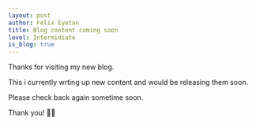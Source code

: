 ```yaml
---
layout: post
author: Felix Eyetan
title: Blog content coming soon
level: Intermidiate
is_blog: true
---
```

Thanks for visiting my new blog. 

This i currently wrting up new content and would be releasing them soon.

Please check back again sometime soon.

Thank you! 👍🏽
